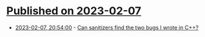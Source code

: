 # [Published on 2023-02-07](index.md)

* [2023-02-07, 20:54:00](https://lobste.rs/s/ieqvjt/can_sanitizers_find_two_bugs_i_wrote_c) - [Can sanitizers find the two bugs I wrote in C++?](https://ahelwer.ca/post/2023-02-07-cpp-bugs-sanitized/)
